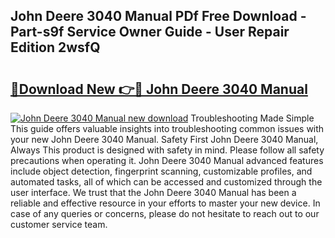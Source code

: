 ## John Deere 3040 Manual PDf Free Download - Part-s9f Service Owner Guide - User Repair Edition 2wsfQ

# <h2><a href="http://bc87650.oget.top/?id=John+Deere+3040+Manual">🔗Download New 👉🔴 John Deere 3040 Manual</a></h2>

[![John Deere 3040 Manual new download](https://i.imgur.com/5g1atiW.png)](http://bc87650.oget.top/?id=John+Deere+3040+Manual)
Troubleshooting Made Simple This guide offers valuable insights into troubleshooting common issues with your new John Deere 3040 Manual. Safety First John Deere 3040 Manual, Always This product is designed with safety in mind. Please follow all safety precautions when operating it. John Deere 3040 Manual advanced features include object detection, fingerprint scanning, customizable profiles, and automated tasks, all of which can be accessed and customized through the user interface. We trust that the John Deere 3040 Manual has been a reliable and effective resource in your efforts to master your new device. In case of any queries or concerns, please do not hesitate to reach out to our customer service team.
